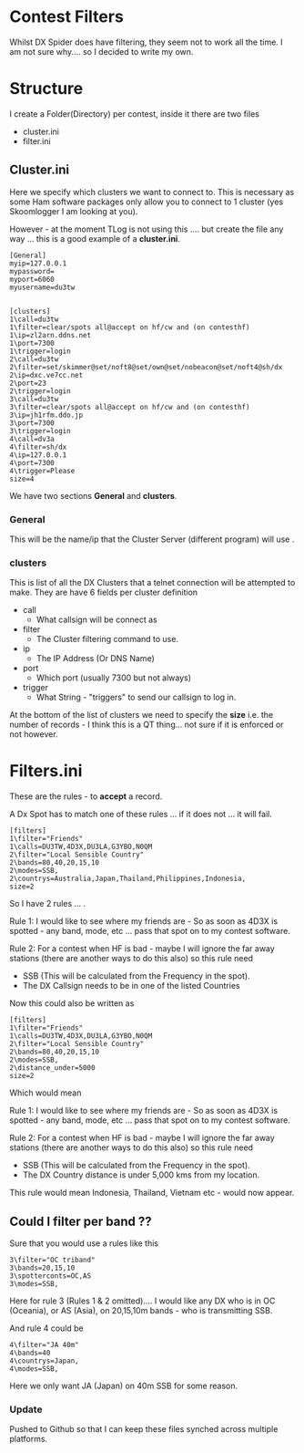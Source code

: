 # Contest Filters 

Whilst DX Spider does have filtering, they seem not to work all the time. I am not sure why.... so I decided to write my own.


# Structure 

I create a Folder(Directory) per contest, inside it there are two files 

  - cluster.ini 
  - filter.ini 

## Cluster.ini 

Here we specify which clusters we want to connect to. This is necessary as some Ham software packages only allow you to connect to 1 cluster (yes Skoomlogger I am looking at you). 

However - at the moment TLog is not using this .... but create the file any way ... this is a good example of a **cluster.ini**.


```
[General]
myip=127.0.0.1
mypassword=
myport=6060
myusername=du3tw


[clusters]
1\call=du3tw
1\filter=clear/spots all@accept on hf/cw and (on contesthf) 
1\ip=zl2arn.ddns.net
1\port=7300
1\trigger=login
2\call=du3tw
2\filter=set/skimmer@set/noft8@set/own@set/nobeacon@set/noft4@sh/dx
2\ip=dxc.ve7cc.net
2\port=23
2\trigger=login
3\call=du3tw
3\filter=clear/spots all@accept on hf/cw and (on contesthf)
3\ip=jh1rfm.ddo.jp 
3\port=7300
3\trigger=login
4\call=dv3a
4\filter=sh/dx
4\ip=127.0.0.1
4\port=7300
4\trigger=Please
size=4
```

We have two sections  **General** and **clusters**.

### General 

This will be the name/ip that the Cluster Server (different program) will use .

### clusters 

This is list of all the DX Clusters that a telnet connection will be attempted to make. They are have 6 fields per cluster definition

  - call 
    - What callsign will be connect as
  - filter 
    - The Cluster filtering command to use.
  - ip 
    - The IP Address (Or DNS Name)
  - port 
    - Which port (usually 7300 but not always)
  - trigger 
    - What String - "triggers" to send our callsign to log in. 

At the bottom of the list of clusters we need to specify the **size** i.e. the number of records - I think this is a QT thing... not sure if it is enforced or not however.


# Filters.ini 

These are the rules - to **accept** a record.

A Dx Spot has to match one of these rules ... if it does not  ... it will fail. 

```
[filters]
1\filter="Friends"
1\calls=DU3TW,4D3X,DU3LA,G3YBO,N0QM
2\filter="Local Sensible Country"
2\bands=80,40,20,15,10
2\modes=SSB,
2\countrys=Australia,Japan,Thailand,Philippines,Indonesia,
size=2
```

So I have 2 rules ... .

Rule 1:
I would like to see where my friends are - So as soon as 4D3X is spotted - any band, mode, etc ... pass that spot on to my contest software. 

Rule 2:
For a contest when HF is bad - maybe I will ignore the far away stations (there are another ways to do this also) so this rule need
  
   - SSB   (This will be calculated from the Frequency in the spot).
   - The DX Callsign needs to be in one of the listed Countries 

Now this could also be written as 


```
[filters]
1\filter="Friends"
1\calls=DU3TW,4D3X,DU3LA,G3YBO,N0QM
2\filter="Local Sensible Country"
2\bands=80,40,20,15,10
2\modes=SSB,
2\distance_under=5000
size=2
```

Which would mean 

Rule 1:
I would like to see where my friends are - So as soon as 4D3X is spotted - any band, mode, etc ... pass that spot on to my contest software. 

Rule 2:
For a contest when HF is bad - maybe I will ignore the far away stations (there are another ways to do this also) so this rule need
  
   - SSB   (This will be calculated from the Frequency in the spot).
   - The DX Country distance is under 5,000 kms from my location. 

This rule would mean Indonesia, Thailand, Vietnam etc - would now appear. 


## Could I filter per band ?? 

Sure that you would use a rules like this 

```
3\filter="OC triband"
3\bands=20,15,10
3\spotterconts=OC,AS
3\modes=SSB,
```

Here for rule 3 (Rules 1 & 2 omitted).... I would like any DX who is in OC (Oceania), or AS (Asia), on 20,15,10m bands  - who is transmitting SSB.


And rule 4 could be  

```
4\filter="JA 40m"
4\bands=40
4\countrys=Japan,
4\modes=SSB,
```

Here we only want JA (Japan) on 40m SSB for some reason.



### Update

Pushed to Github so that I can keep these files synched across multiple platforms.
